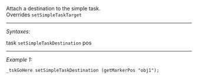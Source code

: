 Attach a destination to the simple task.<br>Overrides `setSimpleTaskTarget`


---
*Syntaxes:*

task `setSimpleTaskDestination` pos

---
*Example 1:*

```sqf
_tskGoHere setSimpleTaskDestination (getMarkerPos "obj1");
```